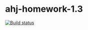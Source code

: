 # ahj-homework-1.3

[![Build status](https://ci.appveyor.com/api/projects/status/q13wqctg2x3jgjto?svg=true)](https://ci.appveyor.com/project/Cesaress/ahj-homework-1.3)
